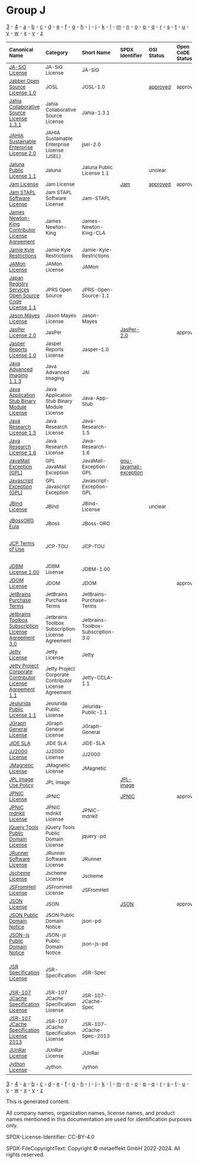 # Group J

[3](../[3]/README.md) -
[4](../[4]/README.md) -
[a](../[a]/README.md) - 
[b](../[b]/README.md) - 
[c](../[c]/README.md) - 
[d](../[d]/README.md) - 
[e](../[e]/README.md) - 
[f](../[f]/README.md) - 
[g](../[g]/README.md) - 
[h](../[h]/README.md) - 
[i](../[i]/README.md) - 
[j](../[j]/README.md) - 
[k](../[k]/README.md) - 
[l](../[l]/README.md) - 
[m](../[m]/README.md) - 
[n](../[n]/README.md) - 
[o](../[o]/README.md) - 
[p](../[p]/README.md) - 
[q](../[q]/README.md) - 
[r](../[r]/README.md) - 
[s](../[s]/README.md) - 
[t](../[t]/README.md) - 
[u](../[u]/README.md) - 
[v](../[v]/README.md) - 
[w](../[w]/README.md) - 
[x](../[x]/README.md) - 
[y](../[y]/README.md) - 
[z](../[z]/README.md)

|<sup>Canonical Name</sup>|<sup>Category</sup>|<sup>Short Name</sup>|<sup>SPDX Identifier</sup>|<sup>OSI Status</sup>|<sup>Open CoDE Status</sup>|<sup>ScanCode</sup>|<sup>Matched ScanCode</sup>|<sup>Type</sup>|
| :-- | :-- | :-- | :-- | :-- | :-- | :-- | :-- | :-- |
|<sup><a name="JA-SiG-License">[JA-SiG License]([ja]/JA-SiG-License.yaml)</a></sup>|<sup>JA-SiG License</sup>|<sup>JA-SiG</sup>| | | |<sup>[ja-sig](https://github.com/nexB/scancode-toolkit/blob/develop/src/licensedcode/data/licenses/ja-sig.LICENSE)</sup>|<sup>[ja-sig](https://github.com/nexB/scancode-toolkit/blob/develop/src/licensedcode/data/licenses/ja-sig.LICENSE)</sup>|<sup>terms</sup>|
|<sup><a name="Jabber-Open-Source-License-1.0">[Jabber Open Source License 1.0]([ja]/Jabber-Open-Source-License-1.0.yaml)</a></sup>|<sup>JOSL</sup>|<sup>JOSL-1.0</sup>| |<sup>[approved](https://opensource.org/licenses/?ls=JOSL-1.0)</sup>|<sup>approved</sup>|<sup>[josl-1.0](https://github.com/nexB/scancode-toolkit/blob/develop/src/licensedcode/data/licenses/josl-1.0.LICENSE)</sup>|<sup>[josl-1.0](https://github.com/nexB/scancode-toolkit/blob/develop/src/licensedcode/data/licenses/josl-1.0.LICENSE)</sup>|<sup>terms</sup>|
|<sup><a name="Jahia-Collaborative-Source-License-1.3.1">[Jahia Collaborative Source License 1.3.1]([ja]/Jahia-Collaborative-Source-License-1.3.1.yaml)</a></sup>|<sup>Jahia Collaborative Source License</sup>|<sup>Jahia-1.3.1</sup>| | | |<sup>[jahia-1.3.1](https://github.com/nexB/scancode-toolkit/blob/develop/src/licensedcode/data/licenses/jahia-1.3.1.LICENSE)</sup>|<sup>[jahia-1.3.1](https://github.com/nexB/scancode-toolkit/blob/develop/src/licensedcode/data/licenses/jahia-1.3.1.LICENSE)</sup>|<sup>terms</sup>|
|<sup><a name="JAHIA-Sustainable-Enterprise-License-2.0">[JAHIA Sustainable Enterprise License 2.0]([ja]/JAHIA-Sustainable-Enterprise-License-2.0.yaml)</a></sup>|<sup>JAHIA Sustainable Enterprise License (JSEL)</sup>|<sup>jsel-2.0</sup>| | | |<sup>[jsel-2.0](https://github.com/nexB/scancode-toolkit/blob/develop/src/licensedcode/data/licenses/jsel-2.0.LICENSE)</sup>|<sup>[jsel-2.0](https://github.com/nexB/scancode-toolkit/blob/develop/src/licensedcode/data/licenses/jsel-2.0.LICENSE)</sup>|<sup>terms</sup>|
|<sup><a name="Jaluna-Public-License-1.1">[Jaluna Public License 1.1]([ja]/Jaluna-Public-License-1.1.yaml)</a></sup>|<sup>Jaluna</sup>|<sup>Jaluna Public License 1.1</sup>| |<sup>unclear</sup>| | |<sup>[mpl-1.1](https://github.com/nexB/scancode-toolkit/blob/develop/src/licensedcode/data/licenses/mpl-1.1.LICENSE), [warranty-disclaimer](https://github.com/nexB/scancode-toolkit/blob/develop/src/licensedcode/data/licenses/warranty-disclaimer.LICENSE)</sup>|<sup>terms</sup>|
|<sup><a name="Jam-License">[Jam License]([ja]/Jam-License.yaml)</a></sup>|<sup>Jam License</sup>|<sup> </sup>|<sup>[Jam](https://spdx.org/licenses/Jam.html)</sup>|<sup>[approved](https://opensource.org/licenses/?ls=Jam)</sup>|<sup>approved</sup>|<sup>[jam](https://github.com/nexB/scancode-toolkit/blob/develop/src/licensedcode/data/licenses/jam.LICENSE)</sup>|<sup>[jam](https://github.com/nexB/scancode-toolkit/blob/develop/src/licensedcode/data/licenses/jam.LICENSE)</sup>|<sup>terms</sup>|
|<sup><a name="Jam-STAPL-Software-License">[Jam STAPL Software License]([ja]/Jam-STAPL-Software-License.yaml)</a></sup>|<sup>Jam STAPL Software License</sup>|<sup>Jam-STAPL</sup>| | | |<sup>[jam-stapl](https://github.com/nexB/scancode-toolkit/blob/develop/src/licensedcode/data/licenses/jam-stapl.LICENSE)</sup>|<sup>[jam-stapl](https://github.com/nexB/scancode-toolkit/blob/develop/src/licensedcode/data/licenses/jam-stapl.LICENSE)</sup>|<sup>terms</sup>|
|<sup><a name="James-Newton-King-Contributor-License-Agreement">[James Newton-King Contributor License Agreement]([ja]/James-Newton-King-Contributor-License-Agreement.yaml)</a></sup>|<sup>James Newton-King</sup>|<sup>James-Newton-King-CLA</sup>| | | |<sup>[newton-king-cla](https://github.com/nexB/scancode-toolkit/blob/develop/src/licensedcode/data/licenses/newton-king-cla.LICENSE)</sup>|<sup>[newton-king-cla](https://github.com/nexB/scancode-toolkit/blob/develop/src/licensedcode/data/licenses/newton-king-cla.LICENSE)</sup>|<sup>terms</sup>|
|<sup><a name="Jamie-Kyle-Restrictions">[Jamie Kyle Restrictions]([ja]/Jamie-Kyle-Restrictions.yaml)</a></sup>|<sup>Jamie Kyle Restrictions</sup>|<sup>Jamie-Kyle-Restrictions</sup>| | | | | |<sup>restriction</sup>|
|<sup><a name="JAMon-License">[JAMon License]([ja]/JAMon-License.yaml)</a></sup>|<sup>JAMon License</sup>|<sup>JAMon</sup>| | | |<sup>[jamon](https://github.com/nexB/scancode-toolkit/blob/develop/src/licensedcode/data/licenses/jamon.LICENSE)</sup>|<sup>[jamon](https://github.com/nexB/scancode-toolkit/blob/develop/src/licensedcode/data/licenses/jamon.LICENSE)</sup>|<sup>terms</sup>|
|<sup><a name="Japan-Registry-Services-Open-Source-Code-License-1.1">[Japan Registry Services Open Source Code License 1.1]([ja]/Japan-Registry-Services-Open-Source-Code-License-1.1.yaml)</a></sup>|<sup>JPRS Open Source</sup>|<sup>JPRS-Open-Source-1.1</sup>| | | |<sup>[jprs-oscl-1.1](https://github.com/nexB/scancode-toolkit/blob/develop/src/licensedcode/data/licenses/jprs-oscl-1.1.LICENSE)</sup>|<sup>[jprs-oscl-1.1](https://github.com/nexB/scancode-toolkit/blob/develop/src/licensedcode/data/licenses/jprs-oscl-1.1.LICENSE)</sup>|<sup>terms</sup>|
|<sup><a name="Jason-Mayes-License">[Jason Mayes License]([ja]/Jason-Mayes-License.yaml)</a></sup>|<sup>Jason Mayes License</sup>|<sup>Jason-Mayes</sup>| | | |<sup>[jason-mayes](https://github.com/nexB/scancode-toolkit/blob/develop/src/licensedcode/data/licenses/jason-mayes.LICENSE)</sup>|<sup>[jason-mayes](https://github.com/nexB/scancode-toolkit/blob/develop/src/licensedcode/data/licenses/jason-mayes.LICENSE)</sup>|<sup>terms</sup>|
|<sup><a name="JasPer-License-2.0">[JasPer License 2.0]([ja]/JasPer-License-2.0.yaml)</a></sup>|<sup>JasPer</sup>|<sup> </sup>|<sup>[JasPer-2.0](https://spdx.org/licenses/JasPer-2.0.html)</sup>| |<sup>approved</sup>|<sup>[jasper-2.0](https://github.com/nexB/scancode-toolkit/blob/develop/src/licensedcode/data/licenses/jasper-2.0.LICENSE)</sup>|<sup>[jasper-2.0](https://github.com/nexB/scancode-toolkit/blob/develop/src/licensedcode/data/licenses/jasper-2.0.LICENSE)</sup>|<sup>terms</sup>|
|<sup><a name="Jasper-Reports-License-1.0">[Jasper Reports License 1.0]([ja]/Jasper-Reports-License-1.0.yaml)</a></sup>|<sup>Jasper Reports License</sup>|<sup>Jasper-1.0</sup>| | | |<sup>[jasper-1.0](https://github.com/nexB/scancode-toolkit/blob/develop/src/licensedcode/data/licenses/jasper-1.0.LICENSE)</sup>|<sup>[jasper-1.0](https://github.com/nexB/scancode-toolkit/blob/develop/src/licensedcode/data/licenses/jasper-1.0.LICENSE)</sup>|<sup>terms</sup>|
|<sup><a name="Java-Advanced-Imaging-1.1.3">[Java Advanced Imaging 1.1.3]([ja]/Java-Advanced-Imaging-1.1.3.yaml)</a></sup>|<sup>Java Advanced Imaging</sup>|<sup>JAI</sup>| | | |<sup>[sun-bcl-11-08](https://github.com/nexB/scancode-toolkit/blob/develop/src/licensedcode/data/licenses/sun-bcl-11-08.LICENSE)</sup>|<sup>[sun-bcl-11-08](https://github.com/nexB/scancode-toolkit/blob/develop/src/licensedcode/data/licenses/sun-bcl-11-08.LICENSE)</sup>|<sup>terms</sup>|
|<sup><a name="Java-Application-Stub-Binary-Module-License">[Java Application Stub Binary Module License]([ja]/Java-Application-Stub-Binary-Module-License.yaml)</a></sup>|<sup>Java Application Stub Binary Module License</sup>|<sup>Java-App-Stub</sup>| | | |<sup>[java-app-stub](https://github.com/nexB/scancode-toolkit/blob/develop/src/licensedcode/data/licenses/java-app-stub.LICENSE)</sup>|<sup>[java-app-stub](https://github.com/nexB/scancode-toolkit/blob/develop/src/licensedcode/data/licenses/java-app-stub.LICENSE)</sup>|<sup>terms</sup>|
|<sup><a name="Java-Research-License-1.5">[Java Research License 1.5]([ja]/Java-Research-License-1.5.yaml)</a></sup>|<sup>Java Research License</sup>|<sup>Java-Research-1.5</sup>| | | |<sup>[java-research-1.5](https://github.com/nexB/scancode-toolkit/blob/develop/src/licensedcode/data/licenses/java-research-1.5.LICENSE)</sup>|<sup>[java-research-1.5](https://github.com/nexB/scancode-toolkit/blob/develop/src/licensedcode/data/licenses/java-research-1.5.LICENSE)</sup>|<sup>terms</sup>|
|<sup><a name="Java-Research-License-1.6">[Java Research License 1.6]([ja]/Java-Research-License-1.6.yaml)</a></sup>|<sup>Java Research License</sup>|<sup>Java-Research-1.6</sup>| | | |<sup>[java-research-1.6](https://github.com/nexB/scancode-toolkit/blob/develop/src/licensedcode/data/licenses/java-research-1.6.LICENSE)</sup>|<sup>[java-research-1.6](https://github.com/nexB/scancode-toolkit/blob/develop/src/licensedcode/data/licenses/java-research-1.6.LICENSE)</sup>|<sup>terms</sup>|
|<sup><a name="JavaMail-Exception-(GPL)">[JavaMail Exception (GPL)]([ja]/JavaMail-Exception-(GPL).yaml)</a></sup>|<sup>GPL JavaMail Exception</sup>|<sup>JavaMail-Exception-GPL</sup>|<sup>[gnu-javamail-exception](https://spdx.org/licenses/gnu-javamail-exception.html)</sup>| | |<sup>[gnu-javamail-exception](https://github.com/nexB/scancode-toolkit/blob/develop/src/licensedcode/data/licenses/gnu-javamail-exception.LICENSE)</sup>|<sup>[gnu-javamail-exception](https://github.com/nexB/scancode-toolkit/blob/develop/src/licensedcode/data/licenses/gnu-javamail-exception.LICENSE)</sup>|<sup>exception</sup>|
|<sup><a name="Javascript-Exception-(GPL)">[Javascript Exception (GPL)]([ja]/Javascript-Exception-(GPL).yaml)</a></sup>|<sup>GPL Javascript Exception</sup>|<sup>Javascript-Exception-GPL</sup>| | | |<sup>[javascript-exception-2.0](https://github.com/nexB/scancode-toolkit/blob/develop/src/licensedcode/data/licenses/javascript-exception-2.0.LICENSE)</sup>|<sup>[javascript-exception-2.0](https://github.com/nexB/scancode-toolkit/blob/develop/src/licensedcode/data/licenses/javascript-exception-2.0.LICENSE)</sup>|<sup>exception</sup>|
|<sup><a name="JBind-License">[JBind License]([jb]/JBind-License.yaml)</a></sup>|<sup>JBind</sup>|<sup>JBind-License</sup>| |<sup>unclear</sup>| | |<sup>[apache-2.0](https://github.com/nexB/scancode-toolkit/blob/develop/src/licensedcode/data/licenses/apache-2.0.LICENSE), [jdom](https://github.com/nexB/scancode-toolkit/blob/develop/src/licensedcode/data/licenses/jdom.LICENSE), [openssl](https://github.com/nexB/scancode-toolkit/blob/develop/src/licensedcode/data/licenses/openssl.LICENSE)</sup>|<sup>terms</sup>|
|<sup><a name="JBossORG-Eula">[JBossORG Eula]([jb]/JBossORG-Eula.yaml)</a></sup>|<sup>JBoss</sup>|<sup>JBoss-ORG</sup>| | | |<sup>[jboss-eula](https://github.com/nexB/scancode-toolkit/blob/develop/src/licensedcode/data/licenses/jboss-eula.LICENSE)</sup>|<sup>[jboss-eula](https://github.com/nexB/scancode-toolkit/blob/develop/src/licensedcode/data/licenses/jboss-eula.LICENSE)</sup>|<sup>terms</sup>|
|<sup><a name="JCP-Terms-of-Use">[JCP Terms of Use]([jc]/JCP-Terms-of-Use.yaml)</a></sup>|<sup>JCP-TOU</sup>|<sup>JCP-TOU</sup>| | | | |<sup>[unknown](https://github.com/nexB/scancode-toolkit/blob/develop/src/licensedcode/data/licenses/unknown.LICENSE), [unknown-license-reference](https://github.com/nexB/scancode-toolkit/blob/develop/src/licensedcode/data/licenses/unknown-license-reference.LICENSE), [zeusbench](https://github.com/nexB/scancode-toolkit/blob/develop/src/licensedcode/data/licenses/zeusbench.LICENSE)</sup>|<sup>terms</sup>|
|<sup><a name="JDBM-License-1.00">[JDBM License 1.00]([jd]/JDBM-License-1.00.yaml)</a></sup>|<sup>JDBM License</sup>|<sup>JDBM-1.00</sup>| | | |<sup>[jdbm-1.00](https://github.com/nexB/scancode-toolkit/blob/develop/src/licensedcode/data/licenses/jdbm-1.00.LICENSE)</sup>|<sup>[jdbm-1.00](https://github.com/nexB/scancode-toolkit/blob/develop/src/licensedcode/data/licenses/jdbm-1.00.LICENSE)</sup>|<sup>terms</sup>|
|<sup><a name="JDOM-License">[JDOM License]([jd]/JDOM-License.yaml)</a></sup>|<sup>JDOM</sup>|<sup>JDOM</sup>| | |<sup>approved</sup>|<sup>[jdom](https://github.com/nexB/scancode-toolkit/blob/develop/src/licensedcode/data/licenses/jdom.LICENSE)</sup>|<sup>[jdom](https://github.com/nexB/scancode-toolkit/blob/develop/src/licensedcode/data/licenses/jdom.LICENSE)</sup>|<sup>terms</sup>|
|<sup><a name="JetBrains-Purchase-Terms">[JetBrains Purchase Terms]([je]/JetBrains-Purchase-Terms.yaml)</a></sup>|<sup>JetBrains Purchase Terms</sup>|<sup>JetBrains-Purchase-Terms</sup>| | | |<sup>[jetbrains-purchase-terms](https://github.com/nexB/scancode-toolkit/blob/develop/src/licensedcode/data/licenses/jetbrains-purchase-terms.LICENSE)</sup>|<sup>[jetbrains-purchase-terms](https://github.com/nexB/scancode-toolkit/blob/develop/src/licensedcode/data/licenses/jetbrains-purchase-terms.LICENSE)</sup>|<sup>terms</sup>|
|<sup><a name="Jetbrains-Toolbox-Subscription-License-Agreement-3.0">[Jetbrains Toolbox Subscription License Agreement 3.0]([je]/Jetbrains-Toolbox-Subscription-License-Agreement-3.0.yaml)</a></sup>|<sup>Jetbrains Toolbox Subscription License Agreement</sup>|<sup>Jetbrains-Toolbox-Subscription-3.0</sup>| | | |<sup>[jetbrains-toolbox-open-source-3](https://github.com/nexB/scancode-toolkit/blob/develop/src/licensedcode/data/licenses/jetbrains-toolbox-open-source-3.LICENSE)</sup>|<sup>[jetbrains-toolbox-open-source-3](https://github.com/nexB/scancode-toolkit/blob/develop/src/licensedcode/data/licenses/jetbrains-toolbox-open-source-3.LICENSE)</sup>|<sup>terms</sup>|
|<sup><a name="Jetty-License">[Jetty License]([je]/Jetty-License.yaml)</a></sup>|<sup>Jetty License</sup>|<sup>Jetty</sup>| | | |<sup>[jetty](https://github.com/nexB/scancode-toolkit/blob/develop/src/licensedcode/data/licenses/jetty.LICENSE)</sup>|<sup>[jetty](https://github.com/nexB/scancode-toolkit/blob/develop/src/licensedcode/data/licenses/jetty.LICENSE)</sup>|<sup>terms</sup>|
|<sup><a name="Jetty-Project-Corporate-Contributor-License-Agreement-1.1">[Jetty Project Corporate Contributor License Agreement 1.1]([je]/Jetty-Project-Corporate-Contributor-License-Agreement-1.1.yaml)</a></sup>|<sup>Jetty Project Corporate Contributor License Agreement</sup>|<sup>Jetty-CCLA-1.1</sup>| | | |<sup>[jetty-ccla-1.1](https://github.com/nexB/scancode-toolkit/blob/develop/src/licensedcode/data/licenses/jetty-ccla-1.1.LICENSE)</sup>|<sup>[jetty-ccla-1.1](https://github.com/nexB/scancode-toolkit/blob/develop/src/licensedcode/data/licenses/jetty-ccla-1.1.LICENSE)</sup>|<sup>terms</sup>|
|<sup><a name="Jeulurida-Public-License-1.1">[Jeulurida Public License 1.1]([je]/Jeulurida-Public-License-1.1.yaml)</a></sup>|<sup>Jeulurida Public License</sup>|<sup>Jelurida-Public-1.1</sup>| | | |<sup>[jelurida-public-1.1](https://github.com/nexB/scancode-toolkit/blob/develop/src/licensedcode/data/licenses/jelurida-public-1.1.LICENSE)</sup>|<sup>[jelurida-public-1.1](https://github.com/nexB/scancode-toolkit/blob/develop/src/licensedcode/data/licenses/jelurida-public-1.1.LICENSE)</sup>|<sup>terms</sup>|
|<sup><a name="JGraph-General-License">[JGraph General License]([jg]/JGraph-General-License.yaml)</a></sup>|<sup>JGraph General License</sup>|<sup>JGraph-General</sup>| | | |<sup>[jgraph-general](https://github.com/nexB/scancode-toolkit/blob/develop/src/licensedcode/data/licenses/jgraph-general.LICENSE)</sup>|<sup>[jgraph-general](https://github.com/nexB/scancode-toolkit/blob/develop/src/licensedcode/data/licenses/jgraph-general.LICENSE)</sup>|<sup>terms</sup>|
|<sup><a name="JIDE-SLA">[JIDE SLA]([ji]/JIDE-SLA.yaml)</a></sup>|<sup>JIDE SLA</sup>|<sup>JIDE-SLA</sup>| | | |<sup>[jide-sla](https://github.com/nexB/scancode-toolkit/blob/develop/src/licensedcode/data/licenses/jide-sla.LICENSE)</sup>|<sup>[jide-sla](https://github.com/nexB/scancode-toolkit/blob/develop/src/licensedcode/data/licenses/jide-sla.LICENSE)</sup>|<sup>terms</sup>|
|<sup><a name="JJ2000-License">[JJ2000 License]([jj]/JJ2000-License.yaml)</a></sup>|<sup>JJ2000 License</sup>|<sup>JJ2000</sup>| | | |<sup>[jj2000](https://github.com/nexB/scancode-toolkit/blob/develop/src/licensedcode/data/licenses/jj2000.LICENSE)</sup>|<sup>[jj2000](https://github.com/nexB/scancode-toolkit/blob/develop/src/licensedcode/data/licenses/jj2000.LICENSE)</sup>|<sup>terms</sup>|
|<sup><a name="JMagnetic-License">[JMagnetic License]([jm]/JMagnetic-License.yaml)</a></sup>|<sup>JMagnetic License</sup>|<sup>JMagnetic</sup>| | | |<sup>[jmagnetic](https://github.com/nexB/scancode-toolkit/blob/develop/src/licensedcode/data/licenses/jmagnetic.LICENSE)</sup>|<sup>[jmagnetic](https://github.com/nexB/scancode-toolkit/blob/develop/src/licensedcode/data/licenses/jmagnetic.LICENSE)</sup>|<sup>terms</sup>|
|<sup><a name="JPL-Image-Use-Policy">[JPL Image Use Policy]([jp]/JPL-Image-Use-Policy.yaml)</a></sup>|<sup>JPL image</sup>|<sup> </sup>|<sup>[JPL-image](https://spdx.org/licenses/JPL-image.html)</sup>| | |<sup>[jpl-image](https://github.com/nexB/scancode-toolkit/blob/develop/src/licensedcode/data/licenses/jpl-image.LICENSE)</sup>|<sup>[jpl-image](https://github.com/nexB/scancode-toolkit/blob/develop/src/licensedcode/data/licenses/jpl-image.LICENSE)</sup>|<sup>terms</sup>|
|<sup><a name="JPNIC-License">[JPNIC License]([jp]/JPNIC-License.yaml)</a></sup>|<sup>JPNIC</sup>|<sup> </sup>|<sup>[JPNIC](https://spdx.org/licenses/JPNIC.html)</sup>| |<sup>approved</sup>|<sup>[jpnic-idnkit](https://github.com/nexB/scancode-toolkit/blob/develop/src/licensedcode/data/licenses/jpnic-idnkit.LICENSE)</sup>|<sup>[jpnic-idnkit](https://github.com/nexB/scancode-toolkit/blob/develop/src/licensedcode/data/licenses/jpnic-idnkit.LICENSE)</sup>|<sup>terms</sup>|
|<sup><a name="JPNIC-mdnkit-License">[JPNIC mdnkit License]([jp]/JPNIC-mdnkit-License.yaml)</a></sup>|<sup>JPNIC mdnkit License</sup>|<sup>JPNIC-mdnkit</sup>| | | |<sup>[jpnic-mdnkit](https://github.com/nexB/scancode-toolkit/blob/develop/src/licensedcode/data/licenses/jpnic-mdnkit.LICENSE)</sup>|<sup>[jpnic-mdnkit](https://github.com/nexB/scancode-toolkit/blob/develop/src/licensedcode/data/licenses/jpnic-mdnkit.LICENSE)</sup>|<sup>terms</sup>|
|<sup><a name="jQuery-Tools-Public-Domain-License">[jQuery Tools Public Domain License]([jq]/jQuery-Tools-Public-Domain-License.yaml)</a></sup>|<sup>jQuery Tools Public Domain License</sup>|<sup>jquery-pd</sup>| | | |<sup>[jquery-pd](https://github.com/nexB/scancode-toolkit/blob/develop/src/licensedcode/data/licenses/jquery-pd.LICENSE)</sup>|<sup>[jquery-pd](https://github.com/nexB/scancode-toolkit/blob/develop/src/licensedcode/data/licenses/jquery-pd.LICENSE)</sup>|<sup>terms</sup>|
|<sup><a name="JRunner-Software-License">[JRunner Software License]([jr]/JRunner-Software-License.yaml)</a></sup>|<sup>JRunner Software License</sup>|<sup>JRunner</sup>| | | |<sup>[jrunner](https://github.com/nexB/scancode-toolkit/blob/develop/src/licensedcode/data/licenses/jrunner.LICENSE)</sup>|<sup>[jrunner](https://github.com/nexB/scancode-toolkit/blob/develop/src/licensedcode/data/licenses/jrunner.LICENSE)</sup>|<sup>terms</sup>|
|<sup><a name="Jscheme-License">[Jscheme License]([js]/Jscheme-License.yaml)</a></sup>|<sup>Jscheme License</sup>|<sup>Jscheme</sup>| | | |<sup>[jscheme](https://github.com/nexB/scancode-toolkit/blob/develop/src/licensedcode/data/licenses/jscheme.LICENSE)</sup>|<sup>[jscheme](https://github.com/nexB/scancode-toolkit/blob/develop/src/licensedcode/data/licenses/jscheme.LICENSE)</sup>|<sup>terms</sup>|
|<sup><a name="JSFromHell-License">[JSFromHell License]([js]/JSFromHell-License.yaml)</a></sup>|<sup>JSFromHell License</sup>|<sup>JSFromHell</sup>| | | |<sup>[jsfromhell](https://github.com/nexB/scancode-toolkit/blob/develop/src/licensedcode/data/licenses/jsfromhell.LICENSE)</sup>|<sup>[jsfromhell](https://github.com/nexB/scancode-toolkit/blob/develop/src/licensedcode/data/licenses/jsfromhell.LICENSE)</sup>|<sup>terms</sup>|
|<sup><a name="JSON-License">[JSON License]([js]/JSON-License.yaml)</a></sup>|<sup>JSON</sup>|<sup> </sup>|<sup>[JSON](https://spdx.org/licenses/JSON.html)</sup>| |<sup>approved</sup>|<sup>[json](https://github.com/nexB/scancode-toolkit/blob/develop/src/licensedcode/data/licenses/json.LICENSE)</sup>|<sup>[json](https://github.com/nexB/scancode-toolkit/blob/develop/src/licensedcode/data/licenses/json.LICENSE)</sup>|<sup>terms</sup>|
|<sup><a name="JSON-Public-Domain-Notice">[JSON Public Domain Notice]([js]/JSON-Public-Domain-Notice.yaml)</a></sup>|<sup>JSON Public Domain Notice</sup>|<sup>json-pd</sup>| | | |<sup>[json-pd](https://github.com/nexB/scancode-toolkit/blob/develop/src/licensedcode/data/licenses/json-pd.LICENSE)</sup>|<sup>[json-pd](https://github.com/nexB/scancode-toolkit/blob/develop/src/licensedcode/data/licenses/json-pd.LICENSE)</sup>|<sup>terms</sup>|
|<sup><a name="JSON-js-Public-Domain-Notice">[JSON-js Public Domain Notice]([js]/JSON-js-Public-Domain-Notice.yaml)</a></sup>|<sup>JSON-js Public Domain Notice</sup>|<sup>json-js-pd</sup>| | | |<sup>[json-js-pd](https://github.com/nexB/scancode-toolkit/blob/develop/src/licensedcode/data/licenses/json-js-pd.LICENSE)</sup>|<sup>[json-js-pd](https://github.com/nexB/scancode-toolkit/blob/develop/src/licensedcode/data/licenses/json-js-pd.LICENSE)</sup>|<sup>terms</sup>|
|<sup><a name="JSR-Specification-License">[JSR Specification License]([js]/JSR-Specification-License.yaml)</a></sup>|<sup>JSR-Specification</sup>|<sup>JSR-Spec</sup>| | | | |<sup>[proprietary-license](https://github.com/nexB/scancode-toolkit/blob/develop/src/licensedcode/data/licenses/proprietary-license.LICENSE), [sun-jsr-spec-04-2006](https://github.com/nexB/scancode-toolkit/blob/develop/src/licensedcode/data/licenses/sun-jsr-spec-04-2006.LICENSE)</sup>|<sup>terms</sup>|
|<sup><a name="JSR-107-JCache-Specification-License">[JSR-107 JCache Specification License]([js]/JSR-107-JCache-Specification-License.yaml)</a></sup>|<sup>JSR-107 JCache Specification License</sup>|<sup>JSR-107-JCache-Spec</sup>| | | |<sup>[jsr-107-jcache-spec](https://github.com/nexB/scancode-toolkit/blob/develop/src/licensedcode/data/licenses/jsr-107-jcache-spec.LICENSE)</sup>|<sup>[jsr-107-jcache-spec](https://github.com/nexB/scancode-toolkit/blob/develop/src/licensedcode/data/licenses/jsr-107-jcache-spec.LICENSE)</sup>|<sup>terms</sup>|
|<sup><a name="JSR-107-JCache-Specification-License-2013">[JSR-107 JCache Specification License 2013]([js]/JSR-107-JCache-Specification-License-2013.yaml)</a></sup>|<sup>JSR-107 JCache Specification License</sup>|<sup>JSR-107-JCache-Spec-2013</sup>| | | |<sup>[jsr-107-jcache-spec-2013](https://github.com/nexB/scancode-toolkit/blob/develop/src/licensedcode/data/licenses/jsr-107-jcache-spec-2013.LICENSE)</sup>|<sup>[jsr-107-jcache-spec-2013](https://github.com/nexB/scancode-toolkit/blob/develop/src/licensedcode/data/licenses/jsr-107-jcache-spec-2013.LICENSE)</sup>|<sup>terms</sup>|
|<sup><a name="JUnRar-License">[JUnRar License]([ju]/JUnRar-License.yaml)</a></sup>|<sup>JUnRar License</sup>|<sup>JUnRar</sup>| | | | |<sup>[unrar](https://github.com/nexB/scancode-toolkit/blob/develop/src/licensedcode/data/licenses/unrar.LICENSE)</sup>|<sup>terms</sup>|
|<sup><a name="Jython-License">[Jython License]([jy]/Jython-License.yaml)</a></sup>|<sup>Jython</sup>|<sup>Jython</sup>| | | |<sup>[jython](https://github.com/nexB/scancode-toolkit/blob/develop/src/licensedcode/data/licenses/jython.LICENSE)</sup>|<sup>[jython](https://github.com/nexB/scancode-toolkit/blob/develop/src/licensedcode/data/licenses/jython.LICENSE)</sup>|<sup>terms</sup>|

[3](../[3]/README.md) -
[4](../[4]/README.md) -
[a](../[a]/README.md) - 
[b](../[b]/README.md) - 
[c](../[c]/README.md) - 
[d](../[d]/README.md) - 
[e](../[e]/README.md) - 
[f](../[f]/README.md) - 
[g](../[g]/README.md) - 
[h](../[h]/README.md) - 
[i](../[i]/README.md) - 
[j](../[j]/README.md) - 
[k](../[k]/README.md) - 
[l](../[l]/README.md) - 
[m](../[m]/README.md) - 
[n](../[n]/README.md) - 
[o](../[o]/README.md) - 
[p](../[p]/README.md) - 
[q](../[q]/README.md) - 
[r](../[r]/README.md) - 
[s](../[s]/README.md) - 
[t](../[t]/README.md) - 
[u](../[u]/README.md) - 
[v](../[v]/README.md) - 
[w](../[w]/README.md) - 
[x](../[x]/README.md) - 
[y](../[y]/README.md) - 
[z](../[z]/README.md)


This is generated content.

All company names, organization names, license names, and product names mentioned in this documentation are used for identification purposes only.

SPDX-License-Identifier: CC-BY-4.0

SPDX-FileCopyrightText: Copyright © metaeffekt GmbH 2022-2024. All rights reserved.
